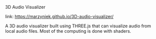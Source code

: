 3D Audio Visualizer

link: https://marzyniek.github.io/3D-audio-visualizer/

A 3D audio visualizer built using THREE.js that can visualize audio from local audio files.
Most of the computing is done with shaders.
